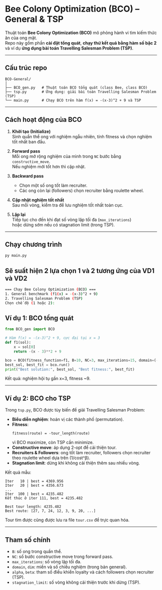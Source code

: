 # Bee Colony Optimization (BCO) – General & TSP

Thuật toán **Bee Colony Optimization (BCO)** mô phỏng hành vi tìm kiếm thức ăn của ong mật.  
Repo này gồm phần **cài đặt tổng quát**, **chạy thử kết quả bằng hàm số bậc 2** và ví dụ **ứng dụng bài toán Travelling Salesman Problem (TSP)**.

---

## Cấu trúc repo

```
BCO-General/
│
├── BCO_gen.py   # Thuật toán BCO tổng quát (class Bee, class BCO)
├── tsp.py       # Ứng dụng: giải bài toán Travelling Salesman Problem (TSP)
└── main.py      # Chạy BCO trên hàm f(x) = -(x-3)^2 + 9 và TSP
```

---

## Cách hoạt động của BCO

1. **Khởi tạo (Initialize)**  
   Sinh quần thể ong với nghiệm ngẫu nhiên, tính fitness và chọn nghiệm tốt nhất ban đầu.

2. **Forward pass**  
   Mỗi ong mở rộng nghiệm của mình trong `NC` bước bằng `constructive_move`.  
   Nếu nghiệm mới tốt hơn thì cập nhật.

3. **Backward pass**  
   - Chọn một số ong tốt làm recruiter.  
   - Các ong còn lại (followers) chọn recruiter bằng roulette wheel.

4. **Cập nhật nghiệm tốt nhất**  
   Sau mỗi vòng, kiểm tra để lưu nghiệm tốt nhất toàn cục.

5. **Lặp lại**  
   Tiếp tục cho đến khi đạt số vòng lặp tối đa (`max_iterations`)  
   hoặc dừng sớm nếu có stagnation limit (trong TSP).

---
## Chạy chương trình
```bash
py main.py
```
## Sẽ suất hiện 2 lựa chọn 1 và 2 tương ứng của VD1 và VD2
```bash
=== Chạy Bee Colony Optimization (BCO) ===
1. General benchmark (f1(x) = -(x-3)^2 + 9)
2. Travelling Salesman Problem (TSP)
Chọn chế độ (1 hoặc 2): 
```
## Ví dụ 1: BCO tổng quát

```python
from BCO_gen import BCO

# Hàm f(x) = -(x-3)^2 + 9, cực đại tại x = 3
def f1(sol):
    x = sol[0]
    return -(x - 3)**2 + 9

bco = BCO(fitness_function=f1, B=10, NC=3, max_iterations=15, domain=(-10, 10), dim=1)
best_sol, best_fit = bco.run()
print("Best solution:", best_sol, "Best fitness:", best_fit)
```

Kết quả: nghiệm hội tụ gần x=3, fitness ~9.

---

## Ví dụ 2: BCO cho TSP

Trong `tsp.py`, BCO được tùy biến để giải Travelling Salesman Problem:

- **Biểu diễn nghiệm**: hoán vị các thành phố (permutation).  
- **Fitness**:  
  ```
  fitness(route) = -tour_length(route)
  ```
  vì BCO maximize, còn TSP cần minimize.  
- **Constructive move**: áp dụng 2-opt để cải thiện tour.  
- **Recruiters & Followers**: ong tốt làm recruiter, followers chọn recruiter theo roulette wheel dựa trên (1/cost^β).  
- **Stagnation limit**: dừng khi không cải thiện thêm sau nhiều vòng.

Kết quả mẫu:

```
Iter   10 | best = 4369.956
Iter   20 | best = 4356.673
...
Iter  100 | best = 4235.482
Kết thúc ở iter 111, best = 4235.482

Best tour length: 4235.482
Best route: [27, 7, 24, 12, 3, 9, 20, ...]
```

Tour tìm được cũng được lưu ra file `tour.csv` để trực quan hóa.

---

## Tham số chính

- `B`: số ong trong quần thể.  
- `NC`: số bước constructive move trong forward pass.  
- `max_iterations`: số vòng lặp tối đa.  
- `domain`, `dim`: miền và số chiều nghiệm (trong bản general).  
- `alpha`, `beta`: tham số điều khiển loyalty và cách followers chọn recruiter (TSP).  
- `stagnation_limit`: số vòng không cải thiện trước khi dừng (TSP).
